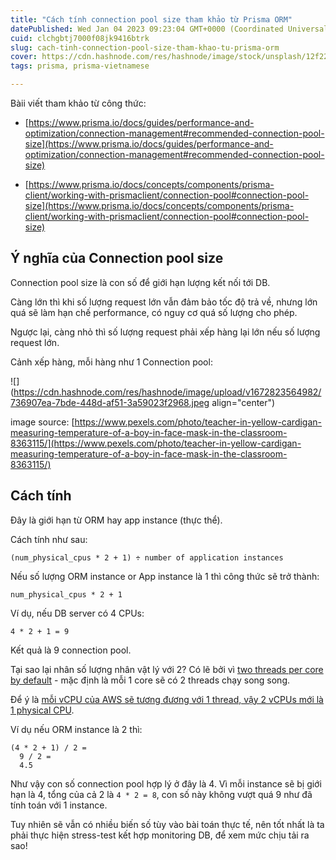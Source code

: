 ```yaml
---
title: "Cách tính connection pool size tham khảo từ Prisma ORM"
datePublished: Wed Jan 04 2023 09:23:04 GMT+0000 (Coordinated Universal Time)
cuid: clchgbtj7000f08jk9416btrk
slug: cach-tinh-connection-pool-size-tham-khao-tu-prisma-orm
cover: https://cdn.hashnode.com/res/hashnode/image/stock/unsplash/12f22c422f02e2a2e0e8f7a5a3a756f2.jpeg
tags: prisma, prisma-vietnamese

---
```


Bàii viết tham khảo từ công thức:

* [https://www.prisma.io/docs/guides/performance-and-optimization/connection-management#recommended-connection-pool-size](https://www.prisma.io/docs/guides/performance-and-optimization/connection-management#recommended-connection-pool-size)
    
* [https://www.prisma.io/docs/concepts/components/prisma-client/working-with-prismaclient/connection-pool#connection-pool-size](https://www.prisma.io/docs/concepts/components/prisma-client/working-with-prismaclient/connection-pool#connection-pool-size)
    

## Ý nghĩa của Connection pool size

Connection pool size là con số để giới hạn lượng kết nối tới DB.

Càng lớn thì khi số lượng request lớn vẫn đảm bảo tốc độ trả về, nhưng lớn quá sẽ làm hạn chế performance, có nguy cơ quá số lượng cho phép.

Ngược lại, càng nhỏ thì số lượng request phải xếp hàng lại lớn nếu số lượng request lớn.

Cảnh xếp hàng, mỗi hàng như 1 Connection pool:

![](https://cdn.hashnode.com/res/hashnode/image/upload/v1672823564982/736907ea-7bde-448d-af51-3a59023f2968.jpeg align="center")

image source: [https://www.pexels.com/photo/teacher-in-yellow-cardigan-measuring-temperature-of-a-boy-in-face-mask-in-the-classroom-8363115/](https://www.pexels.com/photo/teacher-in-yellow-cardigan-measuring-temperature-of-a-boy-in-face-mask-in-the-classroom-8363115/)

## Cách tính

Đây là giới hạn từ ORM hay app instance (thực thể).

Cách tính như sau:

```plaintext
(num_physical_cpus * 2 + 1) ÷ number of application instances
```

Nếu số lượng ORM instance or App instance là 1 thì công thức sẽ trở thành:

```plaintext
num_physical_cpus * 2 + 1
```

Ví dụ, nếu DB server có 4 CPUs:

```plaintext
4 * 2 + 1 = 9
```

Kết quả là 9 connection pool.

Tại sao lại nhân số lượng nhân vật lý với 2? Có lẽ bởi vì [two threads per core by default](https://docs.aws.amazon.com/AWSEC2/latest/UserGuide/instance-optimize-cpu.html) - mặc định là mỗi 1 core sẽ có 2 threads chạy song song.

Để ý là [mỗi vCPU của AWS sẽ tương đương với 1 thread, vậy 2 vCPUs mới là 1 physical CPU](https://docs.aws.amazon.com/AWSEC2/latest/UserGuide/instance-optimize-cpu.html).

Ví dụ nếu ORM instance là 2 thì:

```plaintext
(4 * 2 + 1) / 2 =
  9 / 2 =
  4.5
```

Như vậy con số connection pool hợp lý ở đây là 4. Vì mỗi instance sẽ bị giới hạn là 4, tổng của cả 2 là `4 * 2 = 8`, con số này không vượt quá 9 như đã tính toán với 1 instance.

Tuy nhiên sẽ vẫn có nhiều biến số tùy vào bài toán thực tế, nên tốt nhất là ta phải thực hiện stress-test kết hợp monitoring DB, để xem mức chịu tải ra sao!
